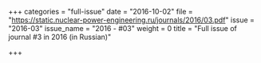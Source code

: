 +++
categories = "full-issue"
date = "2016-10-02"
file = "https://static.nuclear-power-engineering.ru/journals/2016/03.pdf"
issue = "2016-03"
issue_name = "2016 - #03"
weight = 0
title = "Full issue of journal #3 in 2016 (in Russian)"

+++
